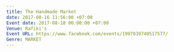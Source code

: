```yaml
---
title: The Handmade Market
date: 2017-08-16 11:56:00 +07:00
Event date: 2017-08-18 00:00:00 +07:00
Venue: Rafiki's
Event URL: https://www.facebook.com/events/1997039740517577/
Genre: MARKET
---
```


